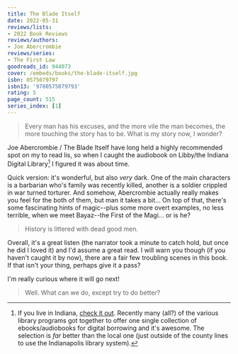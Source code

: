 ```yaml
---
title: The Blade Itself
date: 2022-05-31
reviews/lists:
- 2022 Book Reviews
reviews/authors:
- Joe Abercrombie
reviews/series:
- The First Law
goodreads_id: 944073
cover: /embeds/books/the-blade-itself.jpg
isbn: 0575079797
isbn13: '9780575079793'
rating: 5
page_count: 515
series_index: [1]
---
```

> Every man has his excuses, and the more vile the man becomes, the more touching the story has to be. What is my story now, I wonder?

Joe Abercrombie / The Blade Itself have long held a highly recommended spot on my to read lis, so when I caught the audiobook on Libby/the Indiana Digital Library[^idl] I figured it was about time. 

Quick version: it's wonderful, but also *very* dark. One of the main characters is a barbarian who's family was recently killed, another is a soldier crippled in war turned torturer. And somehow, Abercrombie actually really makes you feel for the both of them, but man it takes a bit... On top of that, there's some fascinating hints of magic--plus some more overt examples, no less terrible, when we meet Bayaz--the First of the Magi... or is he? 

<!--more-->

> History is littered with dead good men.

Overall, it's a great listen (the narrator took a minute to catch hold, but once he did I loved it) and I'd assume a great read. I will warn you though (if you haven't caught it by now), there are a fair few troubling scenes in this book. If that isn't your thing, perhaps give it a pass? 

I'm really curious where it will go next!

> Well. What can we do, except try to do better?

[^idl]: If you live in Indiana, [check it out](https://www.in.gov/library/services-for-libraries/indiana-digital-library/). Recently many (all?) of the various library programs got together to offer one single collection of ebooks/audiobooks for digital borrowing and it's awesome. The selection is *far* better than the local one (just outside of the county lines to use the Indianapolis library system).